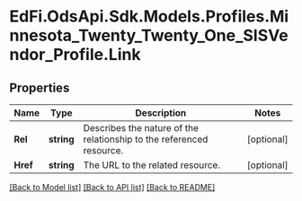# EdFi.OdsApi.Sdk.Models.Profiles.Minnesota_Twenty_Twenty_One_SISVendor_Profile.Link
## Properties

Name | Type | Description | Notes
------------ | ------------- | ------------- | -------------
**Rel** | **string** | Describes the nature of the relationship to the referenced resource. | [optional] 
**Href** | **string** | The URL to the related resource. | [optional] 

[[Back to Model list]](../README.md#documentation-for-models) [[Back to API list]](../README.md#documentation-for-api-endpoints) [[Back to README]](../README.md)

